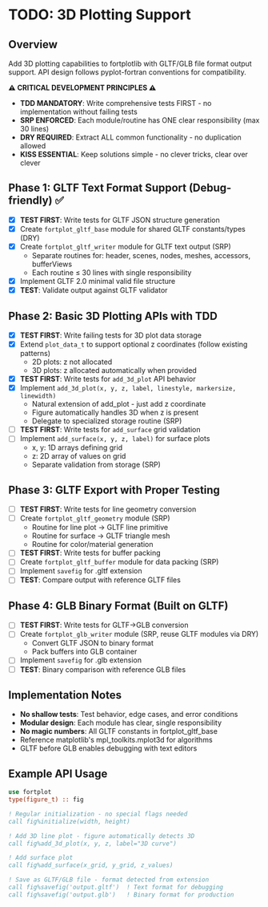 # TODO: 3D Plotting Support

## Overview
Add 3D plotting capabilities to fortplotlib with GLTF/GLB file format output support.
API design follows pyplot-fortran conventions for compatibility.

**⚠️ CRITICAL DEVELOPMENT PRINCIPLES ⚠️**
- **TDD MANDATORY**: Write comprehensive tests FIRST - no implementation without failing tests
- **SRP ENFORCED**: Each module/routine has ONE clear responsibility (max 30 lines)
- **DRY REQUIRED**: Extract ALL common functionality - no duplication allowed
- **KISS ESSENTIAL**: Keep solutions simple - no clever tricks, clear over clever

## Phase 1: GLTF Text Format Support (Debug-friendly) ✅
- [x] **TEST FIRST**: Write tests for GLTF JSON structure generation
- [x] Create `fortplot_gltf_base` module for shared GLTF constants/types (DRY)
- [x] Create `fortplot_gltf_writer` module for GLTF text output (SRP)
  - Separate routines for: header, scenes, nodes, meshes, accessors, bufferViews
  - Each routine ≤ 30 lines with single responsibility
- [x] Implement GLTF 2.0 minimal valid file structure
- [x] **TEST**: Validate output against GLTF validator

## Phase 2: Basic 3D Plotting APIs with TDD
- [x] **TEST FIRST**: Write failing tests for 3D plot data storage
- [x] Extend `plot_data_t` to support optional z coordinates (follow existing patterns)
  - 2D plots: z not allocated
  - 3D plots: z allocated automatically when provided
- [x] **TEST FIRST**: Write tests for `add_3d_plot` API behavior
- [x] Implement `add_3d_plot(x, y, z, label, linestyle, markersize, linewidth)` 
  - Natural extension of add_plot - just add z coordinate
  - Figure automatically handles 3D when z is present
  - Delegate to specialized storage routine (SRP)
- [ ] **TEST FIRST**: Write tests for `add_surface` grid validation
- [ ] Implement `add_surface(x, y, z, label)` for surface plots
  - x, y: 1D arrays defining grid
  - z: 2D array of values on grid
  - Separate validation from storage (SRP)

## Phase 3: GLTF Export with Proper Testing
- [ ] **TEST FIRST**: Write tests for line geometry conversion
- [ ] Create `fortplot_gltf_geometry` module (SRP)
  - Routine for line plot → GLTF line primitive
  - Routine for surface → GLTF triangle mesh
  - Routine for color/material generation
- [ ] **TEST FIRST**: Write tests for buffer packing
- [ ] Create `fortplot_gltf_buffer` module for data packing (SRP)
- [ ] Implement `savefig` for .gltf extension
- [ ] **TEST**: Compare output with reference GLTF files

## Phase 4: GLB Binary Format (Built on GLTF)
- [ ] **TEST FIRST**: Write tests for GLTF→GLB conversion
- [ ] Create `fortplot_glb_writer` module (SRP, reuse GLTF modules via DRY)
  - Convert GLTF JSON to binary format
  - Pack buffers into GLB container
- [ ] Implement `savefig` for .glb extension
- [ ] **TEST**: Binary comparison with reference GLB files

## Implementation Notes
- **No shallow tests**: Test behavior, edge cases, and error conditions
- **Modular design**: Each module has clear, single responsibility
- **No magic numbers**: All GLTF constants in fortplot_gltf_base
- Reference matplotlib's mpl_toolkits.mplot3d for algorithms
- GLTF before GLB enables debugging with text editors

## Example API Usage
```fortran
use fortplot
type(figure_t) :: fig

! Regular initialization - no special flags needed
call fig%initialize(width, height)

! Add 3D line plot - figure automatically detects 3D
call fig%add_3d_plot(x, y, z, label="3D curve")

! Add surface plot
call fig%add_surface(x_grid, y_grid, z_values)

! Save as GLTF/GLB file - format detected from extension
call fig%savefig('output.gltf')  ! Text format for debugging
call fig%savefig('output.glb')   ! Binary format for production
```